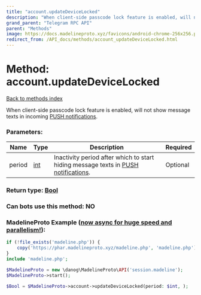 ```yaml
---
title: "account.updateDeviceLocked"
description: "When client-side passcode lock feature is enabled, will not show message texts in incoming [PUSH notifications](https://core.telegram.org/api/push-updates)."
grand_parent: "Telegram RPC API"
parent: "Methods"
image: https://docs.madelineproto.xyz/favicons/android-chrome-256x256.png
redirect_from: /API_docs/methods/account_updateDeviceLocked.html
---
```

# Method: account.updateDeviceLocked
[Back to methods index](index.html)



When client-side passcode lock feature is enabled, will not show message texts in incoming [PUSH notifications](https://core.telegram.org/api/push-updates).

### Parameters:

| Name     |    Type       | Description | Required |
|----------|---------------|-------------|----------|
|period|[int](/API_docs/types/int.html) | Inactivity period after which to start hiding message texts in [PUSH notifications](https://core.telegram.org/api/push-updates). | Optional|


### Return type: [Bool](/API_docs/types/Bool.html)

### Can bots use this method: **NO**


### MadelineProto Example ([now async for huge speed and parallelism!](https://docs.madelineproto.xyz/docs/ASYNC.html)):


```php
if (!file_exists('madeline.php')) {
    copy('https://phar.madelineproto.xyz/madeline.php', 'madeline.php');
}
include 'madeline.php';

$MadelineProto = new \danog\MadelineProto\API('session.madeline');
$MadelineProto->start();

$Bool = $MadelineProto->account->updateDeviceLocked(period: $int, );
```

